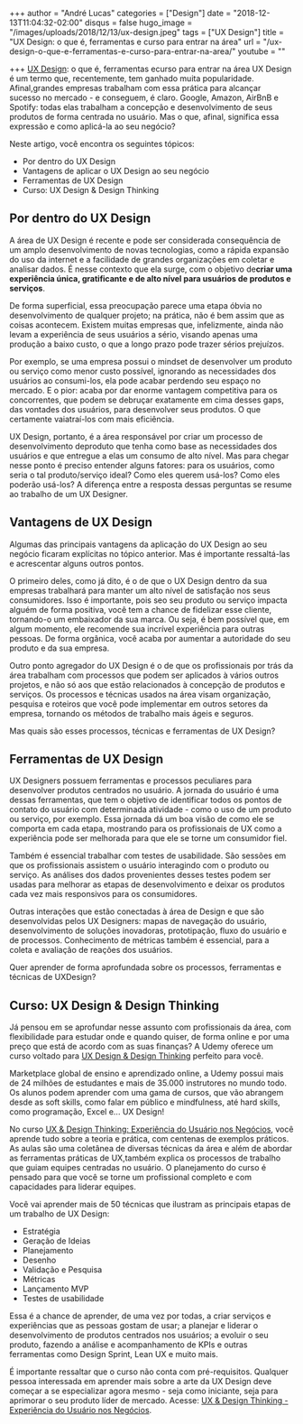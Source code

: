 +++
author = "André Lucas"
categories = ["Design"]
date = "2018-12-13T11:04:32-02:00"
disqus = false
hugo_image = "/images/uploads/2018/12/13/ux-design.jpeg"
tags = ["UX Design"]
title = "UX Design: o que é, ferramentas e curso para entrar na área"
url = "/ux-design-o-que-e-ferramentas-e-curso-para-entrar-na-area/"
youtube = ""

+++
[UX Design](https://www.udemy.com/ux-design/): o que é, ferramentas ecurso para entrar na área UX Design​​ é um termo que, recentemente, tem ganhado muita popularidade. Afinal,grandes empresas trabalham com essa prática para alcançar sucesso no mercado - e conseguem, é claro. Google, Amazon, AirBnB e Spotify: todas elas trabalham a concepção e desenvolvimento de seus produtos de forma centrada no usuário. Mas o que, afinal, significa essa expressão e como aplicá-la ao seu negócio?

Neste artigo, você encontra os seguintes tópicos:

* Por dentro do UX Design
* Vantagens de aplicar o UX Design ao seu negócio
* Ferramentas de UX Design
* Curso: UX Design & Design Thinking

## Por dentro do UX Design

A área  de UX Design é recente e pode ser considerada consequência de um amplo desenvolvimento de novas tecnologias, como a rápida expansão do uso da internet e a facilidade de grandes organizações em coletar e analisar dados. É nesse contexto que ela surge, com o objetivo de ​**criar uma experiência única, gratificante e de alto nível para usuários de produtos e serviços**.

De forma superficial, essa preocupação parece uma etapa óbvia no desenvolvimento de qualquer projeto; na prática, não é bem assim que as coisas acontecem. Existem muitas empresas que, infelizmente, ainda não levam a experiência de seus usuários a sério, visando apenas uma produção a baixo custo, o que a longo prazo pode trazer sérios prejuízos.

Por exemplo, se uma empresa possui o mindset de desenvolver um produto ou serviço como menor custo possível, ignorando as necessidades dos usuários ao consumi-los, ela pode acabar perdendo seu espaço no mercado. E o pior: acaba por dar enorme vantagem competitiva para os concorrentes, que podem se debruçar exatamente em cima desses gaps, das vontades dos usuários, para desenvolver seus produtos. O que certamente vaiatraí-los com mais eficiência.

UX Design, portanto, é a área responsável por criar um processo de desenvolvimento deproduto que tenha como base as necessidades dos usuários e que entregue a elas um consumo de alto nível. Mas para chegar nesse ponto é preciso entender alguns fatores: para os usuários, como seria o tal produto/serviço ideal? Como eles querem usá-los? Como eles poderão usá-los? A diferença entre a resposta dessas perguntas se resume ao trabalho de um UX Designer.

## Vantagens de UX Design

Algumas das principais vantagens da aplicação do UX Design ao seu negócio ficaram explícitas no tópico anterior. Mas é importante ressaltá-las e acrescentar alguns outros pontos.

O primeiro deles, como já dito, é o de que o UX Design dentro da sua empresas trabalhará para manter um alto nível de satisfação nos seus consumidores. Isso é importante, pois seo seu produto ou serviço impacta alguém de forma positiva, você tem a chance de fidelizar esse cliente, tornando-o um embaixador da sua marca. Ou seja, é bem possível que, em algum momento, ele recomende sua incrível experiência para outras pessoas. De forma orgânica, você acaba por aumentar a autoridade do seu produto e da sua empresa.

Outro ponto agregador do UX Design é o de que os profissionais por trás da área trabalham com processos que podem ser aplicados à vários outros projetos, e não só aos que estão relacionados à concepção de produtos e serviços. Os processos e técnicas usados na área visam organização, pesquisa e roteiros que você pode implementar em outros setores da empresa, tornando os métodos de trabalho mais ágeis e seguros.

Mas quais são esses processos, técnicas e ferramentas de UX Design?

## Ferramentas de UX Design

UX Designers possuem ferramentas e processos peculiares para desenvolver produtos centrados no usuário. A jornada do usuário é uma dessas ferramentas, que tem o objetivo de identificar todos os pontos de contato do usuário com determinada atividade - como o uso de um produto ou serviço, por exemplo. Essa jornada dá um boa visão de como ele se comporta em cada etapa, mostrando para os profissionais de UX como a experiência pode ser melhorada para que ele se torne um consumidor fiel.

Também é essencial trabalhar com testes de usabilidade. São sessões em que os profissionais assistem o usuário interagindo com o produto ou serviço. As análises dos dados provenientes desses testes podem ser usadas para melhorar as etapas de desenvolvimento e deixar os produtos cada vez mais responsivos para os consumidores.

Outras interações que estão conectadas à área de Design e que são desenvolvidas pelos UX Designers: mapas de navegação do usuário, desenvolvimento de soluções inovadoras, prototipação, fluxo do usuário e de processos. Conhecimento de métricas também é essencial, para a coleta e avaliação de reações dos usuários.

Quer aprender de forma aprofundada sobre os processos, ferramentas e técnicas de UXDesign?

## Curso: UX Design & Design Thinking

Já pensou em se aprofundar nesse assunto com profissionais da área, com flexibilidade para estudar onde e quando quiser, de forma online e por uma preço que está de acordo com as suas finanças? A Udemy oferece um curso voltado para ​[UX Design & Design Thinking](https://www.udemy.com/ux-design/)​​ perfeito para você.

Marketplace global de ensino e aprendizado online, a ​Udemy​​ possui mais de 24 milhões de estudantes e mais de 35.000 instrutores no mundo todo. Os alunos podem aprender com uma gama de cursos, que vão abrangem desde as ​soft skills​, como falar em público e mindfulness, até ​hard skills​, como programação, Excel e... UX Design!

No curso ​[UX & Design Thinking: Experiência do Usuário nos Negócios](https://www.udemy.com/ux-design/)​​, você aprende tudo sobre a teoria e prática, com centenas de exemplos práticos. As aulas são uma coletânea de diversas técnicas da área e além de abordar as ferramentas práticas de UX,também explica os processos de trabalho que guiam equipes centradas no usuário. O planejamento do curso é pensado para que você se torne um profissional completo e com capacidades para liderar equipes.

Você vai aprender mais de 50 técnicas que ilustram as principais etapas de um trabalho de UX Design:

* Estratégia
* Geração de Ideias
* Planejamento
* Desenho
* Validação e Pesquisa
* Métricas
* Lançamento MVP
* Testes de usabilidade

Essa é a chance de aprender, de uma vez por todas, a criar serviços e experiências que as pessoas gostam de usar; a planejar e liderar o desenvolvimento de produtos centrados nos usuários; a evoluir o seu produto, fazendo a análise e acompanhamento de KPIs e outras ferramentas como Design Sprint, Lean UX e muito mais.

É importante ressaltar que o curso não conta com pré-requisitos. Qualquer pessoa interessada em aprender mais sobre a arte da UX Design deve começar a se especializar agora mesmo - seja como iniciante, seja para aprimorar o seu produto líder de mercado. Acesse: [​UX & Design Thinking - Experiência do Usuário nos Negócios](https://www.udemy.com/ux-design/).